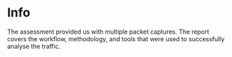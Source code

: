 # Info

The assessment provided us with multiple packet captures. The report covers the workflow, methodology, and tools that were used to successfully analyse the traffic.
